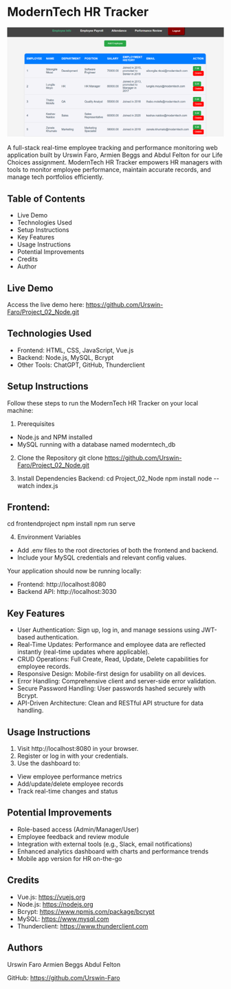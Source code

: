 # ModernTech HR Tracker
![home Page](https://github.com/Urswin-Faro/Module-2_HR-Management/blob/a04a4d71ddc263446b8d153e049fec10f2d74b86/Screenshot%202025-04-09%20122139.png)

A full-stack real-time employee tracking and performance monitoring web application built by Urswin Faro, Armien Beggs and Abdul Felton for our Life Choices assignment. ModernTech HR Tracker empowers HR managers with tools to monitor employee performance, maintain accurate records, and manage tech portfolios efficiently.

## Table of Contents
- Live Demo
- Technologies Used
- Setup Instructions
- Key Features
- Usage Instructions
- Potential Improvements
- Credits
- Author

## Live Demo
Access the live demo here: https://github.com/Urswin-Faro/Project_02_Node.git

## Technologies Used
- Frontend: HTML, CSS, JavaScript, Vue.js
- Backend: Node.js, MySQL, Bcrypt
- Other Tools: ChatGPT, GitHub, Thunderclient

## Setup Instructions
Follow these steps to run the ModernTech HR Tracker on your local machine:

1. Prerequisites
- Node.js and NPM installed
- MySQL running with a database named moderntech_db
2. Clone the Repository
git clone https://github.com/Urswin-Faro/Project_02_Node.git

3. Install Dependencies
Backend:
cd Project_02_Node
npm install
node --watch index.js

## Frontend:
cd frontendproject
npm install
npm run serve

4. Environment Variables
- Add .env files to the root directories of both the frontend and backend.
- Include your MySQL credentials and relevant config values.

Your application should now be running locally:
- Frontend: http://localhost:8080
- Backend API: http://localhost:3030

## Key Features
- User Authentication: Sign up, log in, and manage sessions using JWT-based authentication.
- Real-Time Updates: Performance and employee data are reflected instantly (real-time updates where applicable).
- CRUD Operations: Full Create, Read, Update, Delete capabilities for employee records.
- Responsive Design: Mobile-first design for usability on all devices.
- Error Handling: Comprehensive client and server-side error validation.
- Secure Password Handling: User passwords hashed securely with Bcrypt.
- API-Driven Architecture: Clean and RESTful API structure for data handling.

## Usage Instructions
1. Visit http://localhost:8080 in your browser.
2. Register or log in with your credentials.
3. Use the dashboard to:
- View employee performance metrics
- Add/update/delete employee records
- Track real-time changes and status

## Potential Improvements
- Role-based access (Admin/Manager/User)
- Employee feedback and review module
- Integration with external tools (e.g., Slack, email notifications)
- Enhanced analytics dashboard with charts and performance trends
- Mobile app version for HR on-the-go

## Credits
- Vue.js: https://vuejs.org
- Node.js: https://nodejs.org
- Bcrypt: https://www.npmjs.com/package/bcrypt
- MySQL: https://www.mysql.com
- Thunderclient: https://www.thunderclient.com


## Authors
Urswin Faro
Armien Beggs
Abdul Felton

GitHub: https://github.com/Urswin-Faro
